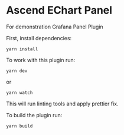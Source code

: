 # Ascend EChart Panel

For demonstration Grafana Panel Plugin 

First, install dependencies:
```
yarn install
```

To work with this plugin run:
```
yarn dev
```

or
```
yarn watch
```

This will run linting tools and apply prettier fix.


To build the plugin run:
```
yarn build
```
